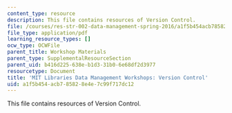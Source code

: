 ```yaml
---
content_type: resource
description: This file contains resources of Version Control.
file: /courses/res-str-002-data-management-spring-2016/a1f5b454acb785828e4e7c99f717dc12_MITRES_STR002S16_VrsnCntrl.pdf
file_type: application/pdf
learning_resource_types: []
ocw_type: OCWFile
parent_title: Workshop Materials
parent_type: SupplementalResourceSection
parent_uid: b416d225-638e-b1d3-31b0-6e68df2d3977
resourcetype: Document
title: 'MIT Libraries Data Management Workshops: Version Control'
uid: a1f5b454-acb7-8582-8e4e-7c99f717dc12
---
```

This file contains resources of Version Control.

